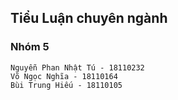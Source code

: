 ## Tiểu Luận chuyên ngành

### Nhóm 5
```
Nguyễn Phan Nhật Tú - 18110232
Võ Ngọc Nghĩa - 18110164
Bùi Trung Hiếu - 18110105
```